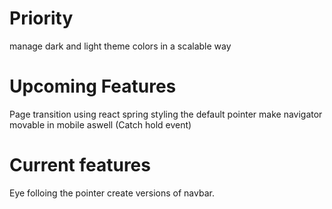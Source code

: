 # Priority
manage dark and light theme colors in a scalable way


# Upcoming Features
Page transition using react spring
styling the default pointer
make navigator movable in mobile aswell (Catch hold event)

# Current features
Eye folloing the pointer
create versions of navbar. 


